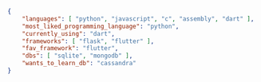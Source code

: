 ```json
{
    "languages": [ "python", "javascript", "c", "assembly", "dart" ],
    "most_liked_programming_language": "python",
    "currently_using": "dart",
    "frameworks": [ "flask", "flutter" ],
    "fav_framework": "flutter",
    "dbs": [ "sqlite", "mongodb" ],
    "wants_to_learn_db": "cassandra"
}
```

<!---
Wrench56/Wrench56 is a ✨ special ✨ repository because its `README.md` (this file) appears on your GitHub profile.
You can click the Preview link to take a look at your changes.
--->
